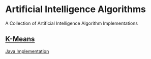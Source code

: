 # Artificial Intelligence Algorithms
A Collection of Artificial Intelligence Algorithm Implementations

## [K-Means](https://en.wikipedia.org/wiki/K-means_clustering)
[Java Implementation](src/kmeans)
